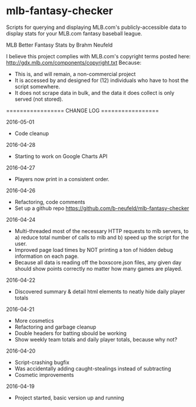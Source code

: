 # mlb-fantasy-checker
Scripts for querying and displaying MLB.com's publicly-accessible data 
to display stats for your MLB.com fantasy baseball league. 

MLB Better Fantasy Stats by Brahm Neufeld

I believe this project complies with MLB.com's copyright terms posted here:
http://gdx.mlb.com/components/copyright.txt
Because:
- This is, and will remain, a non-commercial project
- It is accessed by and designed for (12) individuals who have to host the script somewhere. 
- It does not scrape data in bulk, and the data it does collect is only served (not stored).
	  
================= CHANGE LOG =================

2016-05-01
- Code cleanup

2016-04-28
- Starting to work on Google Charts API

2016-04-27
- Players now print in a consistent order. 

2016-04-26
- Refactoring, code comments
- Set up a github repo https://github.com/b-neufeld/mlb-fantasy-checker

2016-04-24
- Multi-threaded most of the necessary HTTP requests to 
mlb servers, to a) reduce total number of calls to mlb and b) speed
up the script for the user. 
- Improved page load times by NOT printing a ton of hidden debug 
information on each page. 
- Because all data is reading off the boxscore.json files, any given
day should show points correctly no matter how many games are played. 

2016-04-22
- Discovered summary & detail html elements to neatly hide 
daily player totals

2016-04-21
- More cosmetics
- Refactoring and garbage cleanup
- Double headers for batting sbould be working
- Show weekly team totals and daily player totals, because why not? 

2016-04-20 
- Script-crashing bugfix 
- Was accidentally adding caught-stealings instead of subtracting
- Cosmetic improvements 

2016-04-19
- Project started, basic version up and running 
